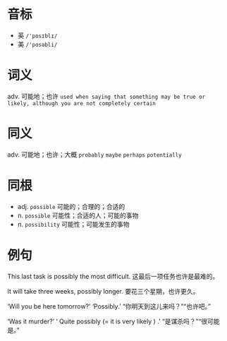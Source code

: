 # 音标

- 英 `/'pɒsɪblɪ/`
- 美 `/'pɑsəbli/`

# 词义

adv. 可能地；也许
`used when saying that something may be true or likely, although you are not completely certain`

# 同义

adv. 可能地；也许；大概
`probably` `maybe` `perhaps` `potentially`

# 同根

- adj. `possible` 可能的；合理的；合适的
- n. `possible` 可能性；合适的人；可能的事物
- n. `possibility` 可能性；可能发生的事物

# 例句

This last task is possibly the most difficult.
这最后一项任务也许是最难的。

It will take three weeks, possibly longer.
要花三个星期，也许更久。

‘Will you be here tomorrow?’ ‘Possibly.’
“你明天到这儿来吗？”“也许吧。”

‘Was it murder?’ ‘ Quite possibly (= it is very likely ) .’
“是谋杀吗？”“很可能是。”


